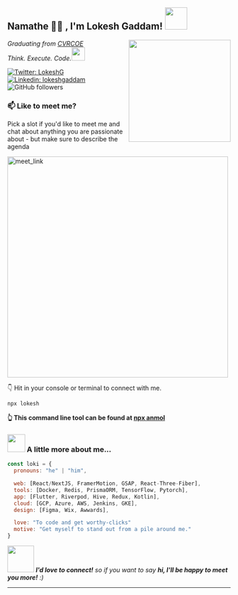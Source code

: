 <h2> Namathe 🙏🏻 , I'm Lokesh Gaddam! <img src="https://media.giphy.com/media/mGcNjsfWAjY5AEZNw6/giphy.gif" width="50"></h2>
<img align='right' src="https://media.giphy.com/media/v1.Y2lkPTc5MGI3NjExbWZkdGNoNG80ZTV2YnlkNXFwNzE4b2F1bGlzeG5mM3N3N2diYTFpdCZlcD12MV9pbnRlcm5hbF9naWZfYnlfaWQmY3Q9Zw/IHkILvQZ94BxMdBHp0/giphy.gif" width="230">
<p><em>Graduating from <a href="https://www.cvr.ac.in/">CVRCOE
</a><br>
  Think. Execute. Code.<img src="https://media.giphy.com/media/WUlplcMpOCEmTGBtBW/giphy.gif" width="30"> 
</em></p>

[![Twitter: LokeshG](https://img.shields.io/twitter/follow/LokeshGaddam20?style=social)](https://twitter.com/LokeshGaddam20)
[![Linkedin: lokeshgaddam](https://img.shields.io/badge/-gaddamlokesh-blue?style=flat-square&logo=Linkedin&logoColor=white&link=https://www.linkedin.com/in/gaddamlokesh/)](https://www.linkedin.com/in/gaddamlokesh/)
![GitHub followers](https://img.shields.io/github/followers/lokeshgaddam20?label=Follow&style=social)

### 📫 Like to meet me?

Pick a slot if you'd like to meet me and chat about anything you are passionate about - but make sure to describe the agenda

<a href="https://calendly.com/gaddamlokesh/1-hour-meet" target="_blank"><img width="498" alt="meet_link" src="https://user-images.githubusercontent.com/15426564/144297439-f530f383-e73e-41e0-9914-a9b7d3f432e5.png"></a>

👇 Hit in your console or terminal to connect with me.

```bash
npx lokesh
```
**👆 This command line tool can be found at [npx anmol](https://github.com/lokeshgaddam20/npx_card)**

### <img src="https://media.giphy.com/media/VgCDAzcKvsR6OM0uWg/giphy.gif" width="40"> A little more about me...  

```javascript
const loki = {
  pronouns: "he" | "him",

  web: [React/NextJS, FramerMotion, GSAP, React-Three-Fiber],
  tools: [Docker, Redis, PrismaORM, TensorFlow, Pytorch],
  app: [Flutter, Riverpod, Hive, Redux, Kotlin],
  cloud: [GCP, Azure, AWS, Jenkins, GKE],
  design: [Figma, Wix, Awwards],

  love: "To code and get worthy-clicks"
  motive: "Get myself to stand out from a pile around me."
}
```

<img src="https://media.giphy.com/media/LnQjpWaON8nhr21vNW/giphy.gif" width="60"> <em><b>I'd love to connect!</b> so if you want to say <b>hi, I'll be happy to meet you more!</b> :)</em>

---
